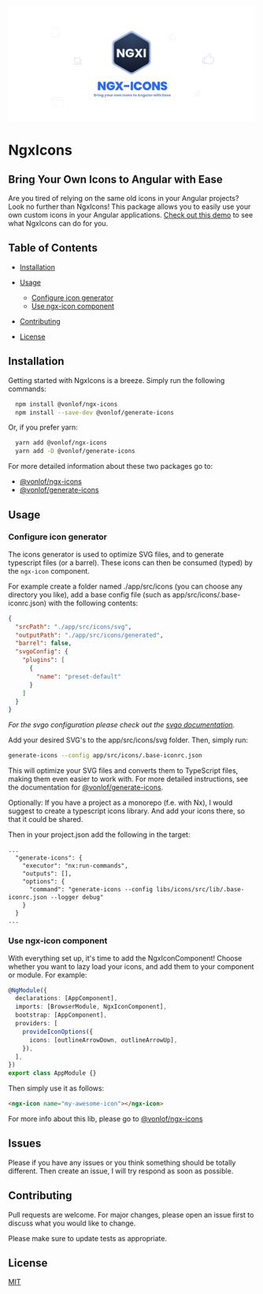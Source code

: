 ![Alt banner](./banner.png?raw=true "NgxIcons")
# NgxIcons
## Bring Your Own Icons to Angular with Ease
Are you tired of relying on the same old icons in your Angular projects? Look no further than NgxIcons! This package
allows you to easily use your own custom icons in your Angular applications.
[Check out this demo](https://vonlof.github.io/ngx-icons/) to see what NgxIcons can do for you.

## Table of Contents

- [Installation](#installation)

- [Usage](#usage)
  - [Configure icon generator](#configure-icon-generator)
  - [Use ngx-icon component](#use-ngx-icon-component)
- [Contributing](#contributing)
- [License](#license) 

## Installation

Getting started with NgxIcons is a breeze. Simply run the following commands:

```sh
  npm install @vonlof/ngx-icons
  npm install --save-dev @vonlof/generate-icons
```

Or, if you prefer yarn:

```sh
  yarn add @vonlof/ngx-icons
  yarn add -D @vonlof/generate-icons
```

For more detailed information about these two packages go to:

- [@vonlof/ngx-icons](https://github.com/vonlof/ngx-icons/blob/main/libs/ngx-icons/README.md)
- [@vonlof/generate-icons](https://github.com/vonlof/ngx-icons/blob/main/libs/generate-icons/README.md)

## Usage

### Configure icon generator
The icons generator is used to optimize SVG files, and to generate typescript files (or a barrel).
These icons can then be consumed (typed) by the `ngx-icon` component.

For example create a folder named ./app/src/icons (you can choose any directory you like), add a base config file (such
as app/src/icons/.base-iconrc.json) with the following contents:

```json
{
  "srcPath": "./app/src/icons/svg",
  "outputPath": "./app/src/icons/generated",
  "barrel": false,
  "svgoConfig": {
    "plugins": [
      {
        "name": "preset-default"
      }
    ]
  }
}
```

_For the svgo configuration please check out the [svgo documentation](https://github.com/svg/svgo)._

Add your desired SVG's to the app/src/icons/svg folder. Then, simply run:

```sh
generate-icons --config app/src/icons/.base-iconrc.json
```

This will optimize your SVG files and converts them to TypeScript files, making them even easier to work with.
For more detailed instructions, see the documentation
for [@vonlof/generate-icons](https://github.com/vonlof/ngx-icons/blob/main/libs/generate-icons/README.md).

Optionally: If you have a project as a monorepo (f.e. with Nx), I would suggest to create a typescript icons library. And add
your icons there, so that it could be shared.

Then in your project.json add the following in the target:

```
...
  "generate-icons": {
    "executor": "nx:run-commands",
    "outputs": [],
    "options": {
      "command": "generate-icons --config libs/icons/src/lib/.base-iconrc.json --logger debug"
    }
  }
...
```

### Use ngx-icon component

With everything set up, it's time to add the NgxIconComponent! Choose whether you want to lazy load your icons, and add
them to your component or module. For example:

```typescript
@NgModule({
  declarations: [AppComponent],
  imports: [BrowserModule, NgxIconComponent],
  bootstrap: [AppComponent],
  providers: [
    provideIconOptions({
      icons: [outlineArrowDown, outlineArrowUp],
    }),
  ],
})
export class AppModule {}
```

Then simply use it as follows:

```html
<ngx-icon name="my-awesome-icon"></ngx-icon>
```

For more info about this lib, please go
to [@vonlof/ngx-icons](https://github.com/vonlof/ngx-icons/blob/main/libs/ngx-icons/README.md)

## Issues

Please if you have any issues or you think something should be totally different. Then create an issue, I will try
respond as soon as possible.

## Contributing

Pull requests are welcome. For major changes, please open an issue first
to discuss what you would like to change.

Please make sure to update tests as appropriate.

## License

[MIT](https://github.com/vonlof/ngx-icons/LICENSE)

